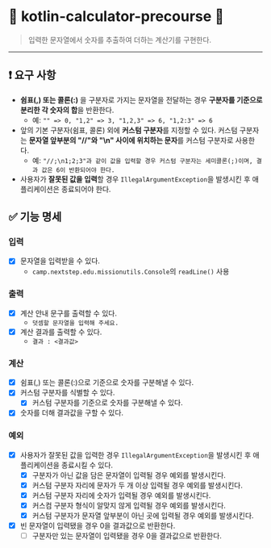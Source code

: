 # 🧮 kotlin-calculator-precourse 🧮

> 입력한 문자열에서 숫자를 추출하여 더하는 계산기를 구현한다.
***

## ❗ 요구 사항

- **쉼표(,) 또는 콜론(:)** 을 구분자로 가지는 문자열을 전달하는 경우 **구분자를 기준으로 분리한 각 숫자의 합**을 반환한다.
    - 예: `"" => 0, "1,2" => 3, "1,2,3" => 6, "1,2:3" => 6`
- 앞의 기본 구분자(쉼표, 콜론) 외에 **커스텀 구분자**를 지정할 수 있다. 커스텀 구분자는 **문자열 앞부분의 "//"와 "\n" 사이에 위치하는 문자**를 커스텀 구분자로 사용한다.
    - 예: `"//;\n1;2;3"과 같이 값을 입력할 경우 커스텀 구분자는 세미콜론(;)이며, 결과 값은 6이 반환되어야 한다.`
- 사용자가 **잘못된 값을 입력**할 경우 `IllegalArgumentException`을 발생시킨 후 애플리케이션은 종료되어야 한다.

## ✅ 기능 명세

### 입력

- [X] 문자열을 입력받을 수 있다.
    - `camp.nextstep.edu.missionutils.Console`의 `readLine()` 사용

### 출력

- [X] 계산 안내 문구를 출력할 수 있다.
    - `덧셈할 문자열을 입력해 주세요.`
- [X] 계산 결과를 출력할 수 있다.
    - `결과 : <결과값>`

### 계산

- [X] 쉼표(,) 또는 콜론(:)으로 기준으로 숫자를 구분해낼 수 있다.
- [X] 커스텀 구분자를 식별할 수 있다.
    - [X] 커스텀 구분자를 기준으로 숫자를 구분해낼 수 있다.
- [X] 숫자를 더해 결과값을 구할 수 있다.

### 예외

- [X] 사용자가 잘못된 값을 입력한 경우 `IllegalArgumentException`을 발생시킨 후 애플리케이션을 종료시킬 수 있다.
    - [X] 구분자가 아닌 값을 담은 문자열이 입력될 경우 예외를 발생시킨다.
    - [X] 커스텀 구분자 자리에 문자가 두 개 이상 입력될 경우 예외를 발생시킨다.
    - [X] 커스텀 구분자 자리에 숫자가 입력될 경우 예외를 발생시킨다.
    - [X] 커스컴 구분자 형식이 알맞지 않게 입력될 경우 예외를 발생시킨다.
    - [X] 커스텀 구분자가 문자열 앞부분이 아닌 곳에 입력될 경우 예외를 발생시킨다.
- [X] 빈 문자열이 입력됐을 경우 0을 결과값으로 반환한다.
    - [ ] 구분자만 있는 문자열이 입력됐을 경우 0을 결과값으로 반환한다.